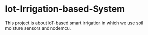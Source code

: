 # Iot-Irrigation-based-System
This project is about IoT-based smart irrigation in which we use soil moisture sensors and nodemcu.
